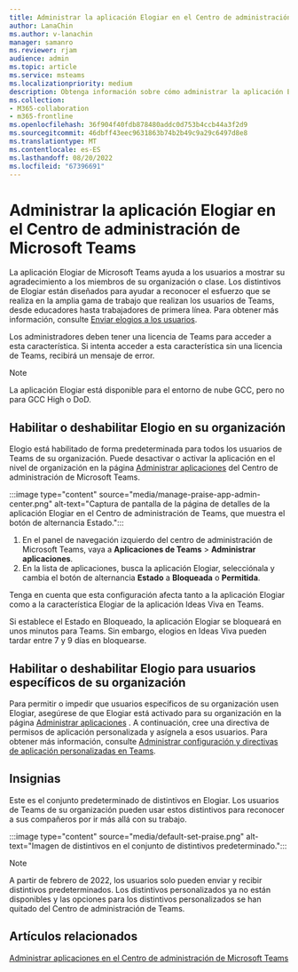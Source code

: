 ```yaml
---
title: Administrar la aplicación Elogiar en el Centro de administración de Teams
author: LanaChin
ms.author: v-lanachin
manager: samanro
ms.reviewer: rjam
audience: admin
ms.topic: article
ms.service: msteams
ms.localizationpriority: medium
description: Obtenga información sobre cómo administrar la aplicación Elogiar en el Centro de administración de Microsoft Teams.
ms.collection:
- M365-collaboration
- m365-frontline
ms.openlocfilehash: 36f904f40fdb878480addc0d753b4ccb44a3f2d9
ms.sourcegitcommit: 46dbff43eec9631863b74b2b49c9a29c6497d8e8
ms.translationtype: MT
ms.contentlocale: es-ES
ms.lasthandoff: 08/20/2022
ms.locfileid: "67396691"
---
```

# <a name="manage-the-praise-app-in-the-microsoft-teams-admin-center"></a>Administrar la aplicación Elogiar en el Centro de administración de Microsoft Teams

La aplicación Elogiar de Microsoft Teams ayuda a los usuarios a mostrar su agradecimiento a los miembros de su organización o clase. Los distintivos de Elogiar están diseñados para ayudar a reconocer el esfuerzo que se realiza en la amplia gama de trabajo que realizan los usuarios de Teams, desde educadores hasta trabajadores de primera línea. Para obtener más información, consulte [Enviar elogios a los usuarios](https://support.microsoft.com/office/send-praise-to-people-50f26b47-565f-40fe-8642-5ca2a5ed261e).

Los administradores deben tener una licencia de Teams para acceder a esta característica. Si intenta acceder a esta característica sin una licencia de Teams, recibirá un mensaje de error.

> [!NOTE]
> La aplicación Elogiar está disponible para el entorno de nube GCC, pero no para GCC High o DoD.

## <a name="enable-or-disable-praise-in-your-organization"></a>Habilitar o deshabilitar Elogio en su organización

Elogio está habilitado de forma predeterminada para todos los usuarios de Teams de su organización. Puede desactivar o activar la aplicación en el nivel de organización en la página [Administrar aplicaciones](manage-apps.md) del Centro de administración de Microsoft Teams.

:::image type="content" source="media/manage-praise-app-admin-center.png" alt-text="Captura de pantalla de la página de detalles de la aplicación Elogiar en el Centro de administración de Teams, que muestra el botón de alternancia Estado.":::

1. En el panel de navegación izquierdo del centro de administración de Microsoft Teams, vaya a **Aplicaciones de Teams** > **Administrar aplicaciones**.
2. En la lista de aplicaciones, busca la aplicación Elogiar, selecciónala y cambia el botón de alternancia **Estado** a **Bloqueada** o **Permitida**.

Tenga en cuenta que esta configuración afecta tanto a la aplicación Elogiar como a la característica Elogiar de la aplicación Ideas Viva en Teams.

Si establece el Estado en Bloqueado, la aplicación Elogiar se bloqueará en unos minutos para Teams. Sin embargo, elogios en Ideas Viva pueden tardar entre 7 y 9 días en bloquearse.

## <a name="enable-or-disable-praise-for-specific-users-in-your-organization"></a>Habilitar o deshabilitar Elogio para usuarios específicos de su organización

Para permitir o impedir que usuarios específicos de su organización usen Elogiar, asegúrese de que Elogiar está activado para su organización en la página [Administrar aplicaciones](manage-apps.md) . A continuación, cree una directiva de permisos de aplicación personalizada y asígnela a esos usuarios. Para obtener más información, consulte [Administrar configuración y directivas de aplicación personalizadas en Teams](teams-app-permission-policies.md).

## <a name="badges"></a>Insignias

Este es el conjunto predeterminado de distintivos en Elogiar. Los usuarios de Teams de su organización pueden usar estos distintivos para reconocer a sus compañeros por ir más allá con su trabajo.

:::image type="content" source="media/default-set-praise.png" alt-text="Imagen de distintivos en el conjunto de distintivos predeterminado.":::

> [!NOTE]
> A partir de febrero de 2022, los usuarios solo pueden enviar y recibir distintivos predeterminados. Los distintivos personalizados ya no están disponibles y las opciones para los distintivos personalizados se han quitado del Centro de administración de Teams.

## <a name="related-articles"></a>Artículos relacionados

[Administrar aplicaciones en el Centro de administración de Microsoft Teams](manage-apps.md)
